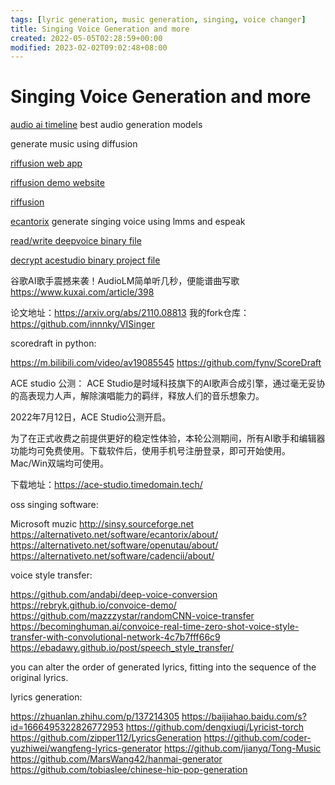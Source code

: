 ```yaml
---
tags: [lyric generation, music generation, singing, voice changer]
title: Singing Voice Generation and more
created: 2022-05-05T02:28:59+00:00
modified: 2023-02-02T09:02:48+08:00
---
```


# Singing Voice Generation and more

[audio ai timeline](https://github.com/archinetai/audio-ai-timeline) best audio generation models

generate music using diffusion

[riffusion web app](https://github.com/hmartiro/riffusion-app)

[riffusion demo website](http://riffusion.com/)

[riffusion](https://github.com/hmartiro/riffusion-inference)

[ecantorix](https://github.com/divVerent/ecantorix) generate singing voice using lmms and espeak

[read/write deepvoice binary file](https://github.com/oxygen-dioxide/dvfile)

[decrypt acestudio binary project file](https://github.com/SoulMelody/acep_decrypt)

谷歌AI歌手震撼来袭！AudioLM简单听几秒，便能谱曲写歌 https://www.kuxai.com/article/398

论文地址：https://arxiv.org/abs/2110.08813
我的fork仓库：https://github.com/innnky/VISinger

scoredraft in python:

https://m.bilibili.com/video/av19085545
https://github.com/fynv/ScoreDraft

ACE studio 公测：
ACE Studio是时域科技旗下的AI歌声合成引擎，通过毫无妥协的高表现力人声，解除演唱能力的羁绊，释放人们的音乐想象力。

2022年7月12日，ACE Studio公测开启。

为了在正式收费之前提供更好的稳定性体验，本轮公测期间，所有AI歌手和编辑器功能均可免费使用。下载软件后，使用手机号注册登录，即可开始使用。Mac/Win双端均可使用。

下载地址：https://ace-studio.timedomain.tech/

oss singing software:

Microsoft muzic
http://sinsy.sourceforge.net
https://alternativeto.net/software/ecantorix/about/
https://alternativeto.net/software/openutau/about/
https://alternativeto.net/software/cadencii/about/

voice style transfer:

https://github.com/andabi/deep-voice-conversion
https://rebryk.github.io/convoice-demo/
https://github.com/mazzzystar/randomCNN-voice-transfer
https://becominghuman.ai/convoice-real-time-zero-shot-voice-style-transfer-with-convolutional-network-4c7b7fff66c9
https://ebadawy.github.io/post/speech_style_transfer/

 you can alter the order of generated lyrics, fitting into the sequence of the original lyrics.

lyrics generation:

https://zhuanlan.zhihu.com/p/137214305
https://baijiahao.baidu.com/s?id=1666495322826772953
https://github.com/dengxiuqi/Lyricist-torch
https://github.com/zipper112/LyricsGeneration
https://github.com/coder-yuzhiwei/wangfeng-lyrics-generator
https://github.com/jianyq/Tong-Music
https://github.com/MarsWang42/hanmai-generator
https://github.com/tobiaslee/chinese-hip-pop-generation
